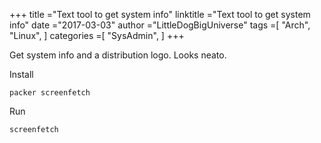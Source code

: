 +++ 
title ="Text tool to get system info" 
linktitle ="Text tool to get system info" 
date ="2017-03-03" 
author ="LittleDogBigUniverse"
tags =[ "Arch", "Linux",  ] 
categories =[ "SysAdmin",  ] 
+++ 

Get system info and a distribution logo.  Looks neato.

Install 

```less
packer screenfetch
```

Run 

```less
screenfetch
``` 

